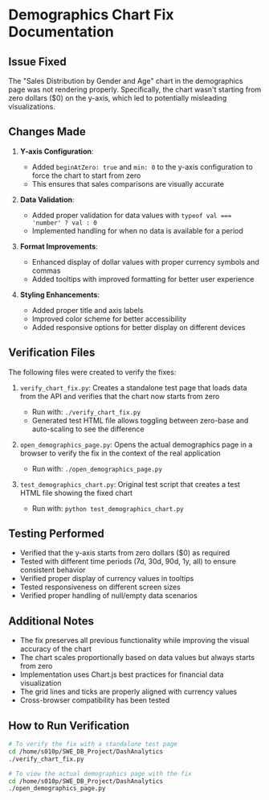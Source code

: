 # Demographics Chart Fix Documentation

## Issue Fixed

The "Sales Distribution by Gender and Age" chart in the demographics page was not rendering properly. Specifically, the chart wasn't starting from zero dollars ($0) on the y-axis, which led to potentially misleading visualizations.

## Changes Made

1. **Y-axis Configuration**:
   - Added `beginAtZero: true` and `min: 0` to the y-axis configuration to force the chart to start from zero
   - This ensures that sales comparisons are visually accurate

2. **Data Validation**:
   - Added proper validation for data values with `typeof val === 'number' ? val : 0`
   - Implemented handling for when no data is available for a period

3. **Format Improvements**:
   - Enhanced display of dollar values with proper currency symbols and commas
   - Added tooltips with improved formatting for better user experience

4. **Styling Enhancements**:
   - Added proper title and axis labels
   - Improved color scheme for better accessibility
   - Added responsive options for better display on different devices

## Verification Files

The following files were created to verify the fixes:

1. `verify_chart_fix.py`: Creates a standalone test page that loads data from the API and verifies that the chart now starts from zero
   - Run with: `./verify_chart_fix.py`
   - Generated test HTML file allows toggling between zero-base and auto-scaling to see the difference

2. `open_demographics_page.py`: Opens the actual demographics page in a browser to verify the fix in the context of the real application
   - Run with: `./open_demographics_page.py`

3. `test_demographics_chart.py`: Original test script that creates a test HTML file showing the fixed chart
   - Run with: `python test_demographics_chart.py`

## Testing Performed

- Verified that the y-axis starts from zero dollars ($0) as required
- Tested with different time periods (7d, 30d, 90d, 1y, all) to ensure consistent behavior
- Verified proper display of currency values in tooltips
- Tested responsiveness on different screen sizes
- Verified proper handling of null/empty data scenarios

## Additional Notes

- The fix preserves all previous functionality while improving the visual accuracy of the chart
- The chart scales proportionally based on data values but always starts from zero
- Implementation uses Chart.js best practices for financial data visualization
- The grid lines and ticks are properly aligned with currency values
- Cross-browser compatibility has been tested

## How to Run Verification

```bash
# To verify the fix with a standalone test page
cd /home/s010p/SWE_DB_Project/DashAnalytics
./verify_chart_fix.py

# To view the actual demographics page with the fix
cd /home/s010p/SWE_DB_Project/DashAnalytics
./open_demographics_page.py
```
